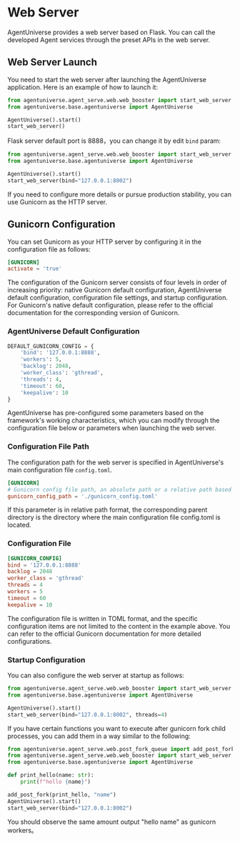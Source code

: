 # Web Server

AgentUniverse provides a web server based on Flask. You can call the developed Agent services through the preset APIs in the web server.

## Web Server Launch
You need to start the web server after launching the AgentUniverse application.
Here is an example of how to launch it:
```python
from agentuniverse.agent_serve.web.web_booster import start_web_server
from agentuniverse.base.agentuniverse import AgentUniverse

AgentUniverse().start()
start_web_server()
```
Flask server default port is 8888，you can change it by edit `bind` param:
```python
from agentuniverse.agent_serve.web.web_booster import start_web_server
from agentuniverse.base.agentuniverse import AgentUniverse

AgentUniverse().start()
start_web_server(bind="127.0.0.1:8002")
```

If you need to configure more details or pursue production stability, you can use Gunicorn as the HTTP server.

## Gunicorn Configuration
You can set Gunicorn as your HTTP server by configuring it in the configuration file as follows:
```toml
[GUNICORN]
activate = 'true'
```

The configuration of the Gunicorn server consists of four levels in order of increasing priority: native Gunicorn default configuration, AgentUniverse default configuration, configuration file settings, and startup configuration. For Gunicorn's native default configuration, please refer to the official documentation for the corresponding version of Gunicorn.

### AgentUniverse Default Configuration
```python
DEFAULT_GUNICORN_CONFIG = {
    'bind': '127.0.0.1:8888',
    'workers': 5,
    'backlog': 2048,
    'worker_class': 'gthread',
    'threads': 4,
    'timeout': 60,
    'keepalive': 10
}
```
AgentUniverse has pre-configured some parameters based on the framework's working characteristics, which you can modify through the configuration file below or parameters when launching the web server.

### Configuration File Path
The configuration path for the web server is specified in AgentUniverse's main configuration file `config.toml`.
```toml
[GUNICORN]
# Gunicorn config file path, an absolute path or a relative path based on the dir where the current config file is located.
gunicorn_config_path = './gunicorn_config.toml'
```
If this parameter is in relative path format, the corresponding parent directory is the directory where the main configuration file config.toml is located.

### Configuration File
```toml
[GUNICORN_CONFIG]
bind = '127.0.0.1:8888'
backlog = 2048
worker_class = 'gthread'
threads = 4
workers = 5
timeout = 60
keepalive = 10
```
The configuration file is written in TOML format, and the specific configuration items are not limited to the content in the example above. You can refer to the official Gunicorn documentation for more detailed configurations.

### Startup Configuration
You can also configure the web server at startup as follows:
```python
from agentuniverse.agent_serve.web.web_booster import start_web_server
from agentuniverse.base.agentuniverse import AgentUniverse

AgentUniverse().start()
start_web_server(bind="127.0.0.1:8002", threads=4)
```
If you have certain functions you want to execute after gunicorn fork child processes, you can add them in a way similar to the following:
```python
from agentuniverse.agent_serve.web.post_fork_queue import add_post_fork
from agentuniverse.agent_serve.web.web_booster import start_web_server
from agentuniverse.base.agentuniverse import AgentUniverse

def print_hello(name: str):
    print(f"hello {name}")

add_post_fork(print_hello, "name")
AgentUniverse().start()
start_web_server(bind="127.0.0.1:8002")
```
You should observe the same amount output "hello name" as gunicorn workers。